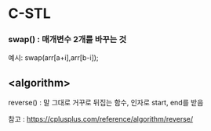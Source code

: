 # C-STL
### swap() : 매개변수 2개를 바꾸는 것

예시: swap(arr[a+i],arr[b-i]);

## \<algorithm\>
  reverse() : 말 그대로 거꾸로 뒤집는 함수, 인자로 start, end를 받음
  
  참고 : https://cplusplus.com/reference/algorithm/reverse/
